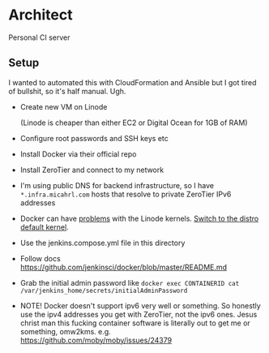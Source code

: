 # Architect

Personal CI server

## Setup

I wanted to automated this with CloudFormation and Ansible but I got tired of bullshit, so it's half manual. Ugh.

- Create new VM on Linode

  (Linode is cheaper than either EC2 or Digital Ocean for 1GB of RAM)

- Configure root passwords and SSH keys etc

- Install Docker via their official repo

- Install ZeroTier and connect to my network

- I'm using public DNS for backend infrastructure, so I have `*.infra.micahrl.com` hosts that resolve to private ZeroTier IPv6 addresses

- Docker can have [problems](https://forum.linode.com/viewtopic.php?t=13995&sid=223987b585a4ce92f5186485a2be2990) with the Linode kernels. [Switch to the distro default kernel](https://linode.com/docs/tools-reference/custom-kernels-distros/run-a-distribution-supplied-kernel-with-kvm).

- Use the jenkins.compose.yml file in this directory

- Follow docs https://github.com/jenkinsci/docker/blob/master/README.md

- Grab the initial admin password like `docker exec CONTAINERID cat /var/jenkins_home/secrets/initialAdminPassword`

- NOTE! Docker doesn't support ipv6 very well or something. So honestly use the ipv4 addresses you get with ZeroTier, not the ipv6 ones. Jesus christ man this fucking container software is literally out to get me or something, omw2kms. e.g. https://github.com/moby/moby/issues/24379